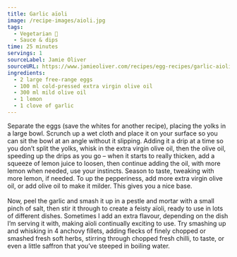 ```yaml
---
title: Garlic aïoli
image: /recipe-images/aioli.jpg
tags:
  - Vegetarian 🌿
  - Sauce & dips
time: 25 minutes
servings: 1
sourceLabel: Jamie Oliver
sourceURL: https://www.jamieoliver.com/recipes/egg-recipes/garlic-aioli/
ingredients:
  - 2 large free-range eggs
  - 100 ml cold-pressed extra virgin olive oil
  - 300 ml mild olive oil
  - 1 lemon
  - 1 clove of garlic
---
```

Separate the eggs (save the whites for another recipe), placing the yolks in a large bowl. Scrunch up a wet cloth and place it on your surface so you can sit the bowl at an angle without it slipping. Adding it a drip at a time so you don’t split the yolks, whisk in the extra virgin olive oil, then the olive oil, speeding up the drips as you go – when it starts to really thicken, add a squeeze of lemon juice to loosen, then continue adding the oil, with more lemon when needed, use your instincts. Season to taste, tweaking with more lemon, if needed. To up the pepperiness, add more extra virgin olive oil, or add olive oil to make it milder. This gives you a nice base.\
\
Now, peel the garlic and smash it up in a pestle and mortar with a small pinch of salt, then stir it through to create a feisty aïoli, ready to use in lots of different dishes. Sometimes I add an extra flavour, depending on the dish I’m serving it with, making aïoli continually exciting to use. Try smashing up and whisking in 4 anchovy fillets, adding flecks of finely chopped or smashed fresh soft herbs, stirring through chopped fresh chilli, to taste, or even a little saffron that you’ve steeped in boiling water.